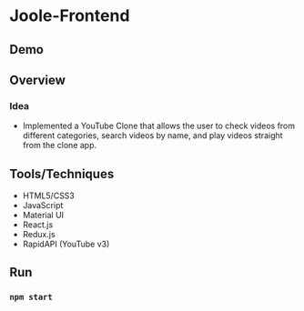 # Joole-Frontend

## Demo
### []()

## Overview
### Idea
- Implemented a YouTube Clone that allows the user to check videos from different categories, search videos by name, and play videos straight from the clone app. 

## Tools/Techniques
- HTML5/CSS3
- JavaScript
- Material UI
- React.js
- Redux.js
- RapidAPI (YouTube v3)

## Run
### `npm start`

